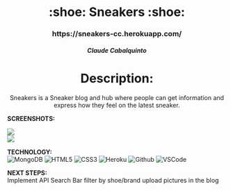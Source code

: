 <div align="center">
<h1>
:shoe:  Sneakers  :shoe:
</h1>

<h3>https://sneakers-cc.herokuapp.com/</h3>

<h5>Claude Cabalquinto</h5>

<h1>Description:</h1>
<p>
Sneakers is a Sneaker blog and hub where people can get information and express how they feel on the latest sneaker.
</p>
</div>

**SCREENSHOTS:**<br>

<img src = "https://i.imgur.com/IZtVvHM.png" />
<br>
<img src = "https://i.imgur.com/p0NlVBM.png" />


**TECHNOLOGY:**<br>
![MongoDB](https://img.shields.io/badge/-MongoDB-333?style=flat&logo=mongodb)
![HTML5](https://img.shields.io/badge/-HTML5-333?style=flat&logo=html5)
![CSS3](https://img.shields.io/badge/-CSS-333?style=flat&logo=css3)
![Heroku](https://img.shields.io/badge/-Heroku-333?style=flat&logo=heroku)
![Github](https://img.shields.io/badge/-GitHub-333?style=flat&logo=github)
![VSCode](https://img.shields.io/badge/-VS_Code-333?style=flat&logo=visualstudio)

**NEXT STEPS:**<br>
Implement API
Search Bar
filter by shoe/brand
upload pictures in the blog

